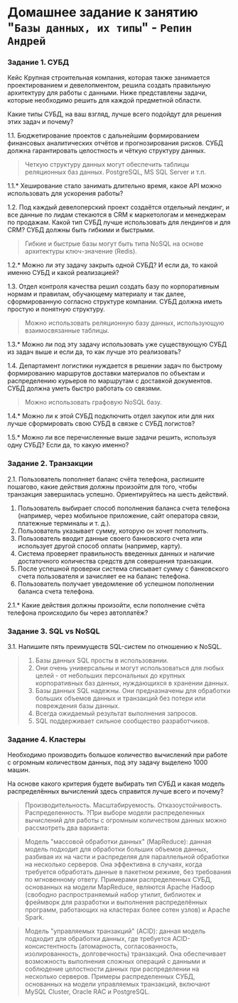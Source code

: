 # Домашнее задание к занятию "`Базы данных, их типы`" - `Репин Андрей`


### Задание 1. СУБД

Кейс
Крупная строительная компания, которая также занимается проектированием и девелопментом, решила создать правильную архитектуру для работы с данными. Ниже представлены задачи, которые необходимо решить для каждой предметной области.

Какие типы СУБД, на ваш взгляд, лучше всего подойдут для решения этих задач и почему?

1.1. Бюджетирование проектов с дальнейшим формированием финансовых аналитических отчётов и прогнозирования рисков. СУБД должна гарантировать целостность и чёткую структуру данных.

> Четкую структуру данных могут обеспечить таблицы реляционных баз данных. PostgreSQL, MS SQL Server и т.п.

1.1.* Хеширование стало занимать длительно время, какое API можно использовать для ускорения работы?

1.2. Под каждый девелоперский проект создаётся отдельный лендинг, и все данные по лидам стекаются в CRM к маркетологам и менеджерам по продажам. Какой тип СУБД лучше использовать для лендингов и для CRM? СУБД должны быть гибкими и быстрыми.

> Гибкие и быстрые базы могут быть типа NoSQL на основе архитектуры ключ-значение (Redis). 

1.2.* Можно ли эту задачу закрыть одной СУБД? И если да, то какой именно СУБД и какой реализацией?

1.3. Отдел контроля качества решил создать базу по корпоративным нормам и правилам, обучающему материалу и так далее, сформированную согласно структуре компании. СУБД должна иметь простую и понятную структуру.

> Можно использовать реляционную базу данных, использующую взаимосвязанные таблицы.

1.3.* Можно ли под эту задачу использовать уже существующую СУБД из задач выше и если да, то как лучше это реализовать?

1.4. Департамент логистики нуждается в решении задач по быстрому формированию маршрутов доставки материалов по объектам и распределению курьеров по маршрутам с доставкой документов. СУБД должна уметь быстро работать со связями.

> Можно использовать графовую NoSQL базу.

1.4.* Можно ли к этой СУБД подключить отдел закупок или для них лучше сформировать свою СУБД в связке с СУБД логистов?

1.5.* Можно ли все перечисленные выше задачи решить, используя одну СУБД? Если да, то какую именно?

### Задание 2. Транзакции

2.1. Пользователь пополняет баланс счёта телефона, распишите пошагово, какие действия должны произойти для того, чтобы транзакция завершилась успешно. Ориентируйтесь на шесть действий.

1. Пользователь выбирает способ пополнения баланса счета телефона (например, через мобильное приложение, сайт оператора связи, платежные терминалы и т. д.).
2. Пользователь указывает сумму, которую он хочет пополнить.
3. Пользователь вводит данные своего банковского счета или использует другой способ оплаты (например, карту).
4. Система проверяет правильность введенных данных и наличие достаточного количества средств для совершения транзакции.
5. После успешной проверки система списывает сумму с банковского счета пользователя и зачисляет ее на баланс телефона.
6. Пользователь получает уведомление об успешном пополнении баланса счета телефона.


2.1.* Какие действия должны произойти, если пополнение счёта телефона происходило бы через автоплатёж?

### Задание 3. SQL vs NoSQL

3.1. Напишите пять преимуществ SQL-систем по отношению к NoSQL.

> 1. Базы данных SQL просты в использовании. 
> 2. Они очень универсальны и могут использоваться для любых целей - от небольших персональных до крупных корпоративных баз данных, нуждающихся в хранении данных.
> 3. Базы данных SQL надежны. Они предназначены для обработки больших объемов данных и транзакций без потери или повреждения базы данных. 
> 4. Всегда ожидаемый результат выполнения запросов.
> 5. SQL поддерживает сильное сообщество разработчиков. 


### Задание 4. Кластеры

Необходимо производить большое количество вычислений при работе с огромным количеством данных, под эту задачу выделено 1000 машин.

На основе какого критерия будете выбирать тип СУБД и какая модель распределённых вычислений здесь справится лучше всего и почему?

>Производительность.
>Масштабируемость.
>Отказоустойчивость.
>Распределенность.
?При выборе модели распределенных вычислений для работы с огромным количеством данных можно рассмотреть два варианта:

>Модель "массовой обработки данных" (MapReduce): данная модель подходит для обработки больших объемов данных, разбивая их на части и распределяя для параллельной обработки на несколько серверов. 
>Она эффективна в случаях, когда требуется обработать данные в пакетном режиме, без требования по мгновенному ответу. Примерами распределенных СУБД, основанных на модели MapReduce, являются Apache Hadoop (свободно распространяемый набор утилит, библиотек и фреймворк для разработки и выполнения распределённых программ, работающих на кластерах более сотен узлов) и Apache Spark.

>Модель "управляемых транзакций" (ACID): данная модель подходит для обработки данных, где требуется ACID-консистентность (атомарность, согласованность, изолированность, долговечность) транзакций. Она обеспечивает возможность выполнения сложных операций с данными и соблюдение целостности данных при распределении на несколько серверов. Примеры распределенных СУБД, основанных на модели управляемых транзакций, включают MySQL Cluster, Oracle RAC и PostgreSQL.


